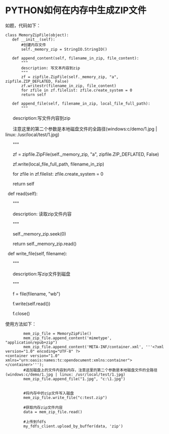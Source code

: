 # PYTHON如何在内存中生成ZIP文件

如题，代码如下：

    
    
    class MemoryZipFile(object):
       def __init__(self):
           #创建内存文件
           self._memory_zip = StringIO.StringIO()
           
       def append_content(self, filename_in_zip, file_content):
           """
           description: 写文本内容到zip
           """
           zf = zipfile.ZipFile(self._memory_zip, "a", zipfile.ZIP_DEFLATED, False)
           zf.writestr(filename_in_zip, file_content)
           for zfile in zf.filelist: zfile.create_system = 0
           return self
            
       def append_file(self, filename_in_zip, local_file_full_path):
           """

  

      description:写文件内容到zip

      注意这里的第二个参数是本地磁盘文件的全路径(windows:c/demo/1.jpg | linux:
/usr/local/test/1.jpg)

      """

      zf = zipfile.ZipFile(self._memory_zip, "a", zipfile.ZIP_DEFLATED, False)

      zf.write(local_file_full_path, filename_in_zip)

      for zfile in zf.filelist: zfile.create_system = 0

      return self



  def read(self):

      """

      description: 读取zip文件内容

      """

      self._memory_zip.seek(0)

      return self._memory_zip.read()



  def write_file(self, filename):

      """

      description:写zip文件到磁盘

      """

      f = file(filename, "wb")

      f.write(self.read())

      f.close()

  

  

  

使用方法如下：

  

    
    
            mem_zip_file = MemoryZipFile()
            mem_zip_file.append_content('mimetype', "application/epub+zip")
            mem_zip_file.append_content('META-INF/container.xml', '''<?xml version="1.0" encoding="UTF-8" ?>
    <container version="1.0" xmlns="urn:oasis:names:tc:opendocument:xmlns:container"> </container>''');
            #追加磁盘上的文件内容到内存，注意这里的第二个参数是本地磁盘文件的全路径(windows:c/demo/1.jpg | linux: /usr/local/test/1.jpg)
            mem_zip_file.append_file("1.jpg", "c:\1.jpg")
     
     
            #将内存中的zip文件写入磁盘
            mem_zip_file.write_file("c:test.zip")
     
            #获取内存zip文件内容
            data = mem_zip_file.read()
     
            #上传到fdfs
            my_fdfs_client.upload_by_buffer(data, 'zip')

  

